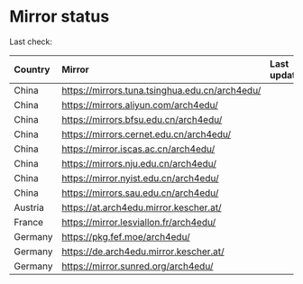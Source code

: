 <script src="./time.js"></script>
# Mirror status
Last check: <script type="text/javascript">localize(1714083416.074874);</script>

|Country|Mirror|Last update|
|:------|:-----|:----------|
|China|https://mirrors.tuna.tsinghua.edu.cn/arch4edu/|<script type="text/javascript">localize(1714028989);</script>|
|China|https://mirrors.aliyun.com/arch4edu/|<script type="text/javascript">localize(1714028989);</script>|
|China|https://mirrors.bfsu.edu.cn/arch4edu/|<script type="text/javascript">localize(1714028989);</script>|
|China|https://mirrors.cernet.edu.cn/arch4edu/|<script type="text/javascript">localize(1714071072);</script>|
|China|https://mirror.iscas.ac.cn/arch4edu/|<script type="text/javascript">localize(1714028989);</script>|
|China|https://mirrors.nju.edu.cn/arch4edu/|<script type="text/javascript">localize(1713983694);</script>|
|China|https://mirror.nyist.edu.cn/arch4edu/|<script type="text/javascript">localize(1714071072);</script>|
|China|https://mirrors.sau.edu.cn/arch4edu/|<script type="text/javascript">localize(1714071072);</script>|
|Austria|https://at.arch4edu.mirror.kescher.at/|<script type="text/javascript">localize(1714071072);</script>|
|France|https://mirror.lesviallon.fr/arch4edu/|<script type="text/javascript">localize(1714028989);</script>|
|Germany|https://pkg.fef.moe/arch4edu/|<script type="text/javascript">localize(1714071072);</script>|
|Germany|https://de.arch4edu.mirror.kescher.at/|<script type="text/javascript">localize(1714071072);</script>|
|Germany|https://mirror.sunred.org/arch4edu/|<script type="text/javascript">localize(1714071072);</script>|

<script src="./tablefilter/tablefilter.js"></script>
<script src="./table.js"></script>